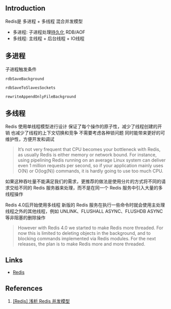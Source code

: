 ## Introduction

Redis是 多进程 + 多线程 混合并发模型

- 多进程: 子进程处理[持久化]() RDB/AOF
- 多线程: 主线程 + 后台线程 + IO线程





## 多进程

子进程触发条件

```
rdbSaveBackground
```



```
rdbSaveToSlavesSockets
```



```
rewriteAppendOnlyFileBackground
```



## 多线程



Redis 使用单线程模型进行设计 保证了每个操作的原子性，减少了线程创建的开销 也减少了线程的上下文切换和竞争 不需要考虑各种锁问题 同时能带来更好的可维护性，方便开发和调试

> It’s not very frequent that CPU becomes your bottleneck with Redis, as usually Redis is either memory or network bound.
> For instance, using pipelining Redis running on an average Linux system can deliver even 1 million requests per second, so if your application mainly uses O(N) or O(log(N)) commands, it is hardly going to use too much CPU.

如果这种吞吐量不能满足我们的需求，更推荐的做法是使用分片的方式将不同的请求交给不同的 Redis 服务器来处理，而不是在同一个 Redis 服务中引入大量的多线程操作

Redis 4.0后开始使用多线程 新版的 Redis 服务在执行一些命令时就会使用主处理线程之外的其他线程，例如 UNLINK、FLUSHALL ASYNC、FLUSHDB ASYNC 等非阻塞的删除操作

> However with Redis 4.0 we started to make Redis more threaded.
> For now this is limited to deleting objects in the background, and to blocking commands implemented via Redis modules.
> For the next releases, the plan is to make Redis more and more threaded.







## Links

- [Redis](/docs/CS/DB/Redis/Redis.md?id=struct)

## References

1. [[Redis] 浅析 Redis 并发模型](https://wenfh2020.com/2023/12/25/redis-multi-thread/)